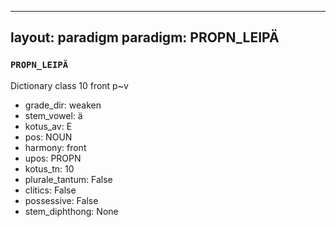 
---
layout: paradigm
paradigm: PROPN_LEIPÄ
---
### ` PROPN_LEIPÄ `

Dictionary class 10 front p~v
* grade_dir: weaken
* stem_vowel: ä
* kotus_av: E
* pos: NOUN
* harmony: front
* upos: PROPN
* kotus_tn: 10
* plurale_tantum: False
* clitics: False
* possessive: False
* stem_diphthong: None
